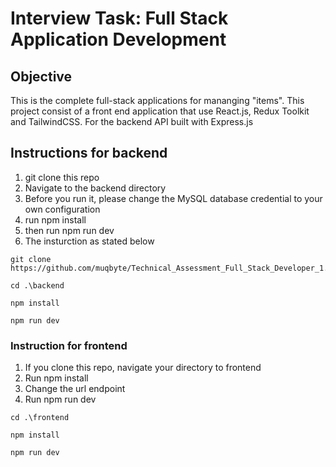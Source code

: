 # Interview Task: Full Stack Application Development
## Objective
This is the complete full-stack applications for mananging "items". This project consist of a front end application that use React.js, Redux Toolkit and TailwindCSS. For the backend API built with Express.js

## Instructions for backend
1. git clone this repo
2. Navigate to the backend directory
3. Before you run it, please change the MySQL database credential to your own configuration
4. run npm install
5. then run npm run dev
6. The insturction as stated below

```
git clone https://github.com/muqbyte/Technical_Assessment_Full_Stack_Developer_1.git

cd .\backend

npm install

npm run dev
```


### Instruction for frontend
1. If you clone this repo, navigate your directory to frontend
2. Run npm install
3. Change the url endpoint
4. Run npm run dev

```
cd .\frontend

npm install

npm run dev
```
